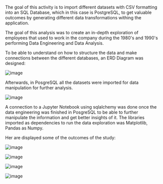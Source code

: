 The goal of this activity is to import different datasets with CSV formatting into an SQL Database, which in this case is PostgreSQL, to get valuable outcomes by generating different data transformations withing the application.

The goal of this analysis was to create an in-depth exploration of employees that used to work in the company during the 1980's and 1990's performing Data Engineering and Data Analysis. 

To be able to understand on how to structure the data and make connections between the different databases, an ERD Diagram was designed:

![image](https://user-images.githubusercontent.com/73721626/126850361-b55ca111-d5a2-4e4f-87df-61caba9bef4d.png)

Afterwards, in PosgreSQL all the datasets were imported for data manipulation for further analysis.

![image](https://user-images.githubusercontent.com/73721626/126850649-3bfffb80-3e48-4c62-b956-d48f729011dd.png)

A connection to a Jupyter Notebook using sqlalchemy was done once the data engineering was finished in PosgreSQL to be able to further manipulate the information and get better insights of it. The libraries imported as dependencies to run the data exploration was Matplotlib, Pandas as Numpy.

Her are displayed some of the outcomes of the study:

![image](https://user-images.githubusercontent.com/73721626/126850597-03450751-020d-4d44-8f98-f14e78e75d3f.png)

![image](https://user-images.githubusercontent.com/73721626/126850607-c7743bd1-4a03-4213-8161-aeabc3b82741.png)

![image](https://user-images.githubusercontent.com/73721626/126850615-010be416-974b-4743-b6cc-f7a262d85c14.png)

![image](https://user-images.githubusercontent.com/73721626/126850621-53a6a4c5-7a26-4807-9e50-58e85ebfd0c6.png)







